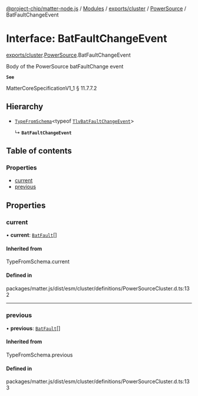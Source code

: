 [@project-chip/matter-node.js](../README.md) / [Modules](../modules.md) / [exports/cluster](../modules/exports_cluster.md) / [PowerSource](../modules/exports_cluster.PowerSource.md) / BatFaultChangeEvent

# Interface: BatFaultChangeEvent

[exports/cluster](../modules/exports_cluster.md).[PowerSource](../modules/exports_cluster.PowerSource.md).BatFaultChangeEvent

Body of the PowerSource batFaultChange event

**`See`**

MatterCoreSpecificationV1_1 § 11.7.7.2

## Hierarchy

- [`TypeFromSchema`](../modules/exports_tlv.md#typefromschema)\<typeof [`TlvBatFaultChangeEvent`](../modules/exports_cluster.PowerSource.md#tlvbatfaultchangeevent)\>

  ↳ **`BatFaultChangeEvent`**

## Table of contents

### Properties

- [current](exports_cluster.PowerSource.BatFaultChangeEvent.md#current)
- [previous](exports_cluster.PowerSource.BatFaultChangeEvent.md#previous)

## Properties

### current

• **current**: [`BatFault`](../enums/exports_cluster.PowerSource.BatFault.md)[]

#### Inherited from

TypeFromSchema.current

#### Defined in

packages/matter.js/dist/esm/cluster/definitions/PowerSourceCluster.d.ts:132

___

### previous

• **previous**: [`BatFault`](../enums/exports_cluster.PowerSource.BatFault.md)[]

#### Inherited from

TypeFromSchema.previous

#### Defined in

packages/matter.js/dist/esm/cluster/definitions/PowerSourceCluster.d.ts:133
